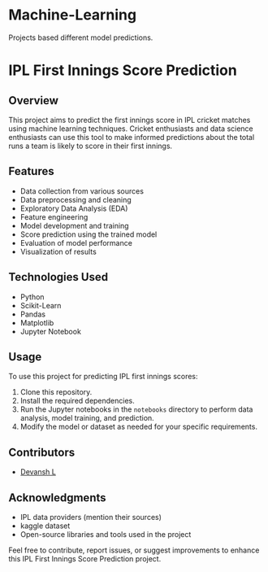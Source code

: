 # Machine-Learning
Projects based different model predictions.
# IPL First Innings Score Prediction

## Overview

This project aims to predict the first innings score in IPL cricket matches using machine learning techniques. Cricket enthusiasts and data science enthusiasts can use this tool to make informed predictions about the total runs a team is likely to score in their first innings.

## Features

- Data collection from various sources
- Data preprocessing and cleaning
- Exploratory Data Analysis (EDA)
- Feature engineering
- Model development and training
- Score prediction using the trained model
- Evaluation of model performance
- Visualization of results

## Technologies Used

- Python
- Scikit-Learn
- Pandas
- Matplotlib
- Jupyter Notebook

## Usage

To use this project for predicting IPL first innings scores:

1. Clone this repository.
2. Install the required dependencies.
3. Run the Jupyter notebooks in the `notebooks` directory to perform data analysis, model training, and prediction.
4. Modify the model or dataset as needed for your specific requirements.

## Contributors

- [Devansh L](https://github.com/DevanshL)

## Acknowledgments

- IPL data providers (mention their sources)
- kaggle dataset 
- Open-source libraries and tools used in the project

Feel free to contribute, report issues, or suggest improvements to enhance this IPL First Innings Score Prediction project.

